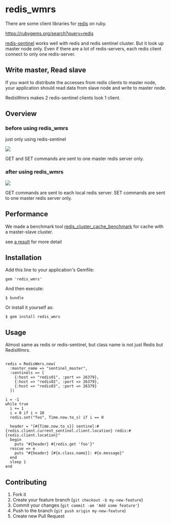 # redis_wmrs

There are some client libraries for [redis](http://redis.io/) on ruby.

https://rubygems.org/search?query=redis

[redis-sentinel](https://github.com/flyerhzm/redis-sentinel) works well
with redis and redis sentinel cluster. But it look up master node only.
Even if there are a lot of redis-servers, each redis client connect to
only one redis-server.


## Write master, Read slave

If you want to distribute the accesses from redis clients to master node,
your application should read data from slave node and write to master node.

RedisWmrs makes 2 redis-sentinel clients look 1 client.



## Overview

### before using redis_wmrs

just only using redis-sentinel

![](https://cacoo.com/diagrams/5Rfve7mdSxEvMjwq-DFF4B.png?t=1401364131205)

GET and SET commands are sent to one master redis server only.


### after using redis_wmrs

![](https://cacoo.com/diagrams/5Rfve7mdSxEvMjwq-2B7B6.png?t=1401364131205)

GET commands are sent to each local redis server.
SET commands are sent to one master redis server only.


## Performance

We made a benchmark tool [redis_cluster_cache_benchmark](https://github.com/groovenauts/redis_cluster_cache_benchmark) for cache with a master-slave cluster.

see [a result](https://github.com/groovenauts/redis_cluster_cache_benchmark/tree/master/doc/vagrant02) for more detail


## Installation

Add this line to your application's Gemfile:

    gem 'redis_wmrs'

And then execute:

    $ bundle

Or install it yourself as:

    $ gem install redis_wmrs

## Usage

Almost same as redis or redis-sentinel, but class name is not just Redis but RedisWmrs.

```

redis = RedisWmrs.new(
  :master_name => "sentinel_master",
  :sentinels => [
    {:host => "redis01", :port => 26379},
    {:host => "redis02", :port => 26379},
    {:host => "redis03", :port => 26379}
  ])

i = -1
while true
  i += 1
  i = 0 if i > 10
  redis.set("foo", Time.now.to_s) if i == 0

  header = "[#{Time.now.to_s}] sentinel:#{redis.client.current_sentinel.client.location} redis:#{redis.client.location}"
  begin
    puts "#{header} #{redis.get 'foo'}"
  rescue => e
    puts "#{header} [#{e.class.name}]: #{e.message}"
  end
  sleep 1
end

```


## Contributing

1. Fork it
2. Create your feature branch (`git checkout -b my-new-feature`)
3. Commit your changes (`git commit -am 'Add some feature'`)
4. Push to the branch (`git push origin my-new-feature`)
5. Create new Pull Request

